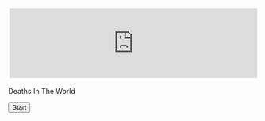 <html>
<head>
<link rel="stylesheet" type="text/css" href="README.md">
    <title>Login page</title>
<style>
h2 {text-align: center;}
     <style>
    body {
.container { 
  height: 200px;
  position: center; 
}
.center {
  margin: 0;
  position: center;
  top: 50%;
  left: 50%;
-ms-transform: translate(-50%, -50%);
  transform: translate(-50%, -50%);
}
</style>
<body>
<h2><iframe title='Number of deaths' src='https://www.theworldcounts.com/embeds/counters/126?background_color=white&color=black&font_family=%22Helvetica+Neue%22%2C+Arial%2C+sans-serif&font_size=14' style='border: none' height='140' width='500'></iframe></h2>
 <div class="container">
  <div class="center">
    <p></p>
    <p>Deaths In The World</p>
    <button onclick="startCounting()">Start</button>
    <script>
        let count = 0;
        let intervalId; // to store the interval ID
        function startCounting() {
            // Check if the counting is already in progress
            if (!intervalId) {
                intervalId = setInterval(function() {
                    count++;
                    document.getElementById('countDisplay').innerText = "" + count;
                }, 1500); // 1500 milliseconds = 1.5 seconds
            }
        }
    </script>
 <br>
 <br>
    <div id="countDisplay"></div>
    </div>
</div>

</body>
